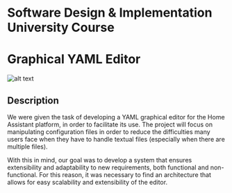 # Software Design & Implementation University Course

# Graphical YAML Editor
![alt text](https://github.com/mclima123/DIS_Project/blob/develop/readme_imgs/editor.png)

## Description

We were given the task of developing a YAML graphical editor for the Home Assistant platform, in order to facilitate its use. The project will focus on manipulating configuration files in order to reduce the difficulties many users face when they have to handle textual files (especially when there are multiple files).

With this in mind, our goal was to develop a system that ensures extensibility and adaptability to new requirements, both functional and non-functional. For this reason, it was necessary to find an architecture that allows for easy scalability and extensibility of the editor.
